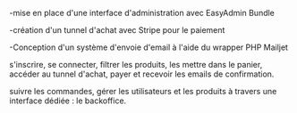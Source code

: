 -mise en place d'une interface d'administration avec EasyAdmin Bundle

-création d'un tunnel d'achat avec Stripe pour le paiement

-Conception d'un système d'envoie d'email à l'aide du wrapper PHP Mailjet

s'inscrire, se connecter, filtrer les produits, les mettre dans le panier, accéder au tunnel d'achat, payer et recevoir les emails de confirmation.

suivre les commandes, gérer les utilisateurs et les produits à travers une interface dédiée : le backoffice.
